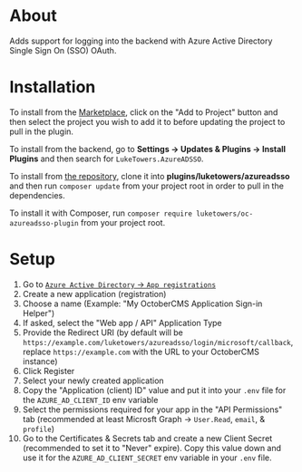 # About

Adds support for logging into the backend with Azure Active Directory Single Sign On (SSO) OAuth.

# Installation

To install from the [Marketplace](https://octobercms.com/plugin/luketowers-azureadsso), click on the "Add to Project" button and then select the project you wish to add it to before updating the project to pull in the plugin.

To install from the backend, go to **Settings -> Updates & Plugins -> Install Plugins** and then search for `LukeTowers.AzureADSSO`.

To install from [the repository](https://github.com/luketowers/oc-azureadsso-plugin), clone it into **plugins/luketowers/azureadsso** and then run `composer update` from your project root in order to pull in the dependencies.

To install it with Composer, run `composer require luketowers/oc-azureadsso-plugin` from your project root.

# Setup

1. Go to [`Azure Active Directory` -> `App registrations`](https://aad.portal.azure.com/#blade/Microsoft_AAD_IAM/ActiveDirectoryMenuBlade/RegisteredAppsPreview)
2. Create a new application (registration)
3. Choose a name (Example: "My OctoberCMS Application Sign-in Helper")
4. If asked, select the "Web app / API" Application Type
5. Provide the Redirect URI (by default will be `https://example.com/luketowers/azureadsso/login/microsoft/callback`, replace `https://example.com` with the URL to your OctoberCMS instance)
6. Click Register
7. Select your newly created application
8. Copy the "Application (client) ID" value and put it into your `.env` file for the `AZURE_AD_CLIENT_ID` env variable
9. Select the permissions required for your app in the "API Permissions" tab (recommended at least Microsft Graph -> `User.Read`, `email`, & `profile`)
10. Go to the Certificates & Secrets tab and create a new Client Secret (recommended to set it to "Never" expire). Copy this value down and use it for the `AZURE_AD_CLIENT_SECRET` env variable in your `.env` file.